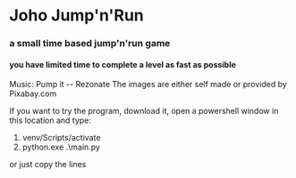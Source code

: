 # Joho Jump'n'Run
### a small time based jump'n'run game
#### you have limited time to complete a level as fast as possible

Music: Pump it -- Rezonate
The images are either self made or provided by Pixabay.com

If you want to try the program, download it, open a powershell window in this location and type:
1) venv/Scripts/activate
2) python.exe .\main.py

or just copy the lines
